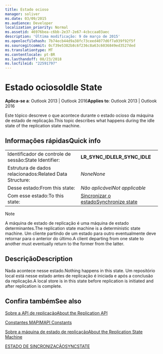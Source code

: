 ```yaml
---
title: Estado ocioso
manager: soliver
ms.date: 03/09/2015
ms.audience: Developer
localization_priority: Normal
ms.assetid: 46976bea-c6bb-2e37-2e67-4cbccaa03aec
description: 'Última modificação: 9 de março de 2015'
ms.openlocfilehash: 7b74ecb44d9a38fc73ceed4077d6f7a939f92f5f
ms.sourcegitcommit: 0cf39e5382b8c6f236c8a63c6036849ed3527ded
ms.translationtype: MT
ms.contentlocale: pt-BR
ms.lasthandoff: 08/23/2018
ms.locfileid: "22591797"
---
```

# <a name="idle-state"></a><span data-ttu-id="bddd6-103">Estado ocioso</span><span class="sxs-lookup"><span data-stu-id="bddd6-103">Idle State</span></span>

  
  
<span data-ttu-id="bddd6-104">**Aplica-se a**: Outlook 2013 | Outlook 2016</span><span class="sxs-lookup"><span data-stu-id="bddd6-104">**Applies to**: Outlook 2013 | Outlook 2016</span></span> 
  
 <span data-ttu-id="bddd6-105">Este tópico descreve o que acontece durante o estado ocioso da máquina de estado de replicação.</span><span class="sxs-lookup"><span data-stu-id="bddd6-105">This topic describes what happens during the idle state of the replication state machine.</span></span> 
  
## <a name="quick-info"></a><span data-ttu-id="bddd6-106">Informações rápidas</span><span class="sxs-lookup"><span data-stu-id="bddd6-106">Quick info</span></span>

|||
|:-----|:-----|
|<span data-ttu-id="bddd6-107">Identificador de controle de sessão:</span><span class="sxs-lookup"><span data-stu-id="bddd6-107">State Identifier:</span></span>  <br/> |<span data-ttu-id="bddd6-108">**LR_SYNC_IDLE**</span><span class="sxs-lookup"><span data-stu-id="bddd6-108">**LR_SYNC_IDLE**</span></span> <br/> |
|<span data-ttu-id="bddd6-109">Estrutura de dados relacionados:</span><span class="sxs-lookup"><span data-stu-id="bddd6-109">Related Data Structure:</span></span>  <br/> | <span data-ttu-id="bddd6-110">*None*</span><span class="sxs-lookup"><span data-stu-id="bddd6-110">*None*</span></span>  <br/> |
|<span data-ttu-id="bddd6-111">Desse estado:</span><span class="sxs-lookup"><span data-stu-id="bddd6-111">From this state:</span></span>  <br/> | <span data-ttu-id="bddd6-112">*Não aplicável*</span><span class="sxs-lookup"><span data-stu-id="bddd6-112">*Not applicable*</span></span>  <br/> |
|<span data-ttu-id="bddd6-113">Com esse estado:</span><span class="sxs-lookup"><span data-stu-id="bddd6-113">To this state:</span></span>  <br/> |[<span data-ttu-id="bddd6-114">Sincronizar o estado</span><span class="sxs-lookup"><span data-stu-id="bddd6-114">Synchronize state</span></span>](synchronize-state.md) <br/> |
   
> [!NOTE]
> <span data-ttu-id="bddd6-115">A máquina de estado de replicação é uma máquina de estado determinantes.</span><span class="sxs-lookup"><span data-stu-id="bddd6-115">The replication state machine is a deterministic state machine.</span></span> <span data-ttu-id="bddd6-116">Um cliente partindo de um estado para outro eventualmente deve retornar para o anterior do último.</span><span class="sxs-lookup"><span data-stu-id="bddd6-116">A client departing from one state to another must eventually return to the former from the latter.</span></span> 
  
## <a name="description"></a><span data-ttu-id="bddd6-117">Descrição</span><span class="sxs-lookup"><span data-stu-id="bddd6-117">Description</span></span>

<span data-ttu-id="bddd6-118">Nada acontece nesse estado.</span><span class="sxs-lookup"><span data-stu-id="bddd6-118">Nothing happens in this state.</span></span> <span data-ttu-id="bddd6-119">Um repositório local está nesse estado antes de replicação é iniciada e após a conclusão da replicação.</span><span class="sxs-lookup"><span data-stu-id="bddd6-119">A local store is in this state before replication is initiated and after replication is complete.</span></span>
  
## <a name="see-also"></a><span data-ttu-id="bddd6-120">Confira também</span><span class="sxs-lookup"><span data-stu-id="bddd6-120">See also</span></span>



[<span data-ttu-id="bddd6-121">Sobre a API de replicação</span><span class="sxs-lookup"><span data-stu-id="bddd6-121">About the Replication API</span></span>](about-the-replication-api.md)
  
[<span data-ttu-id="bddd6-122">Constantes MAPI</span><span class="sxs-lookup"><span data-stu-id="bddd6-122">MAPI Constants</span></span>](mapi-constants.md)
  
[<span data-ttu-id="bddd6-123">Sobre a máquina de estado de replicação</span><span class="sxs-lookup"><span data-stu-id="bddd6-123">About the Replication State Machine</span></span>](about-the-replication-state-machine.md)
  
[<span data-ttu-id="bddd6-124">ESTADO DE SINCRONIZAÇÃO</span><span class="sxs-lookup"><span data-stu-id="bddd6-124">SYNCSTATE</span></span>](syncstate.md)


